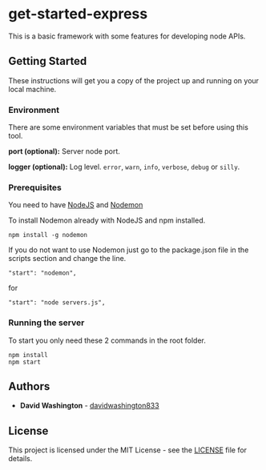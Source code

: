 # get-started-express

This is a basic framework with some features for developing node APIs.

## Getting Started

These instructions will get you a copy of the project up and running on your local machine.

### Environment

There are some environment variables that must be set before using this tool.

**port (optional):** Server node port.

**logger (optional):** Log level. `error`, `warn`, `info`, `verbose`, `debug` or `silly`.

### Prerequisites

You need to have [NodeJS](https://nodejs.org/en/) and [Nodemon](https://github.com/remy/nodemon)

To install Nodemon already with NodeJS and npm installed.
```
npm install -g nodemon
```
If you do not want to use Nodemon just go to the package.json file in the scripts section and change the line.
```
"start": "nodemon",
```
for
```
"start": "node servers.js",
```

### Running the server

To start you only need these 2 commands in the root folder.
```
npm install
npm start
```

## Authors

* **David Washington** - [davidwashington833](https://github.com/DavidWashington833)

## License

This project is licensed under the MIT License - see the [LICENSE](LICENSE) file for details.
